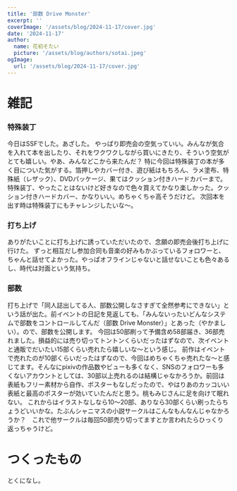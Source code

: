 ```yaml
---
title: '部数 Drive Monster'
excerpt: ''
coverImage: '/assets/blog/2024-11-17/cover.jpg'
date: '2024-11-17'
author:
  name: 花初そたい
  picture: '/assets/blog/authors/sotai.jpeg'
ogImage:
  url: '/assets/blog/2024-11-17/cover.jpg'
---
```

# 雑記
### 特殊装丁
今日はSSFでした。あざした。
やっぱり即売会の空気っていい。みんなが気合を入れて本を出したり、それをワクワクしながら買いにきたり、そういう空気がとても嬉しい。やあ、みんなどこから来たんだ？
特に今回は特殊装丁の本が多く目についた気がする。箔押しやカバー付き、遊び紙はもちろん、ラメ塗布、特殊紙（レザック）、DVDパッケージ、果てはクッション付きハードカバーまで。特殊装丁、やったことはないけど好きなので色々買えてかなり楽しかった。クッション付きハードカバー、かなりいい。めちゃくちゃ高そうだけど。
次回本を出す時は特殊装丁にもチャレンジしたいな～。

### 打ち上げ
ありがたいことに打ち上げに誘っていただいたので、念願の即売会後打ち上げに行けた。
ずっと相互だし参加合同も音楽の好みもかぶっているフォロワーと、ちゃんと話せてよかった。やっぱオフラインじゃないと話せないことも色々あるし、時代は対面という気持ち。

### 部数
打ち上げで「同人誌出してる人、部数公開しなさすぎて全然参考にできない」という話が出た。前イベントの日記を見返しても、「みんないったいどんなシステムで部数をコントロールしてんだ（部数 Drive Monster）」とあった（やかましい）。ので、部数を公開します。
今回は50部刷って予備含め58部届き、36部売れました。損益的には売り切ってトントンくらいだったはずなので、次イベントと通販でだいたい15部くらい売れたら嬉しいな～という感じ。
前作はイベントで売れたのが10部くらいだったはずなので、今回はめちゃくちゃ売れたな～と感じてます。そんなにpixivの作品数やビューも多くなく、SNSのフォロワーも多くないアカウントとしては、30部以上売れるのは結構じゃなかろうか。前回は表紙もフリー素材から自作、ポスターもなしだったので、やはりあのカッコいい表紙と最高のポスターが効いていたんだと思う。桃もみじさんに足を向けて眠れない。
これからはイラストなしなら10～20部、ありなら30部くらい刷ったらちょうどいいかな。たぶんシャニマスの小説サークルはこんなもんなんじゃなかろうか？　これで他サークルは毎回50部売り切ってますとか言われたらひっくり返っちゃうけど。

# つくったもの
とくになし。
